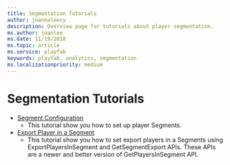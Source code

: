 ```yaml
---
title: Segmentation Tutorials
author: joannaleecy
description: Overview page for tutorials about player segmentation.
ms.author: joanlee
ms.date: 11/19/2018
ms.topic: article
ms.service: playfab
keywords: playfab, analytics, segmentation
ms.localizationpriority: medium
---
```


# Segmentation Tutorials

- [Segment Configuration](segment-configuration.md)
    *	This tutorial show you how to set up player Segments.
- [Export Player in a Segment](export-players-in-a-segment.md)
    *	This tutorial show you how to set export players in a Segments using ExportPlayersInSegment and GetSegmentExport APIs. These APIs are a newer and better version of GetPlayersInSegment API.
 
